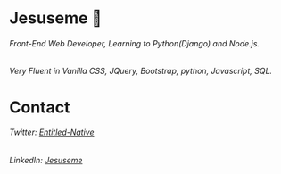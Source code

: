 # Jesuseme :space_invader:

###### Front-End Web Developer, Learning to Python(Django) and Node.js.         
###### Very Fluent in Vanilla CSS, JQuery, Bootstrap, python, Javascript, SQL.  


# Contact
###### Twitter: *[Entitled-Native](https://twitter.com/Entitled_Native)*
###### LinkedIn: *[Jesuseme](https://www.linkedin.com/in/jesuseme-oyakhilome-2b8653135)*
